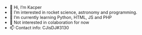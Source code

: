 - 👋 Hi, I’m Kacper
- 👀 I’m interested in rocket science, astronomy and programming.
- 🌱 I’m currently learning Python, HTML, JS and PHP
- 💞️ Not interested in colaboration for now
- 📫 Contact info: CJisDJ#3130
